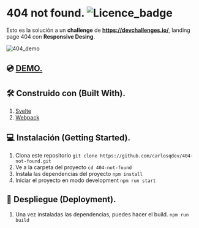 # 404 not found. ![Licence_badge](https://img.shields.io/github/license/carlosqdev/404-not-found?style=for-the-badge)

Esto es la solución a un **challenge** de **https://devchallenges.io/**, landing page 404 con **Responsive Desing**.

![404_demo](http://g.recordit.co/Cs1oiB6nmP.gif)

## 💿 [DEMO.](https://carlosqdev.github.io/404-not-found/)

## 🛠 Construido con (Built With).
1. [Svelte](https://svelte.dev/)
2. [Webpack](https://webpack.js.org/)

## 💻 Instalación (Getting Started).
1. Clona este repositorio `git clone https://github.com/carlosqdev/404-not-found.git`
2. Ve a la carpeta del proyecto `cd 404-not-found`
3. Instala las dependencias del proyecto `npm install`
4. Iniciar el proyecto en modo development `npm run start`

## 🚀 Despliegue (Deployment).
1. Una vez instaladas las dependencias, puedes hacer el build. `npm run build`
